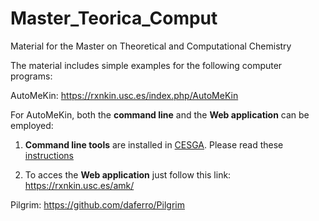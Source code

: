 # Master_Teorica_Comput
Material for the Master on Theoretical and Computational Chemistry

The material includes simple examples for the following computer programs: 

AutoMeKin: https://rxnkin.usc.es/index.php/AutoMeKin

For AutoMeKin, both the **command line** and the **Web application** can be employed:

1. **Command line tools** are installed in [CESGA](https://www.cesga.es/). Please read these [instructions](https://github.com/emartineznunez/MTC/raw/main/Access%20to%20the%20Galician%20Supercomputer%20Center.pdf) 

2. To acces the **Web application** just follow this link: https://rxnkin.usc.es/amk/

Pilgrim: https://github.com/daferro/Pilgrim
